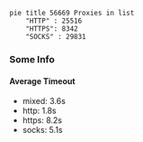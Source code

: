 
```mermaid
pie title 56669 Proxies in list
    "HTTP" : 25516
    "HTTPS": 8342
    "SOCKS" : 29831
```

### Some Info
#### Average Timeout

- mixed: 3.6s
- http: 1.8s
- https: 8.2s
- socks: 5.1s